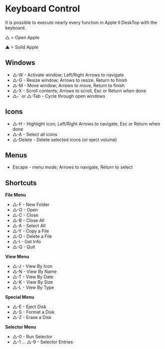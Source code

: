# Keyboard Control

It is possible to execute nearly every function in Apple II DeskTop
with the keyboard.

△ = Open Apple

▲ = Solid Apple

## Windows

* △-W - Activate window; Left/Right Arrows to navigate
* △-G - Resize window; Arrows to resize, Return to finish
* △-M - Move window; Arrows to move, Return to finish
* △-X - Scroll contents; Arrows to scroll, Esc or Return when done
* △-` or △-Tab - Cycle through open windows

## Icons

* △-H - Highlight icon; Left/Right Arrows to navigate, Esc or Return when done
* △-A - Select all icons
* △-Delete - Delete selected icons (or eject volume)

## Menus

* Escape - menu mode; Arrows to navigate, Return to select

## Shortcuts

__File Menu__
* △-F - New Folder
* △-O - Open
* △-C - Close
* △-B - Close All
* △-A - Select All
* △-Y - Copy a File
* △-D - Delete a File
* △-I - Get Info
* △-Q - Quit

__View Menu__
* △-J - View By Icon
* △-N - View By Name
* △-T - View By Date
* △-K - View By Size
* △-L - View By Type

__Special Menu__
* △-E - Eject Disk
* △-S - Format a Disk
* △-Z - Erase a Disk

__Selector Menu__
* △-0 - Run Selector
* △-1 ... △-9 - Selector Entries
